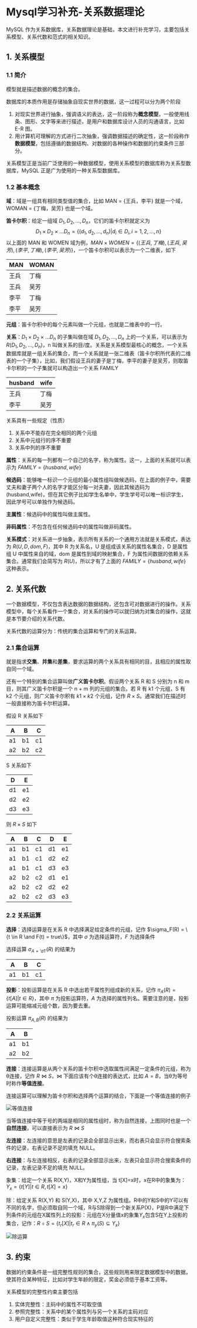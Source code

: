# Mysql学习补充-关系数据理论


MySQL 作为关系数据库，关系数据理论是基础，本文进行补充学习，主要包括关系模型、关系代数和范式的相关知识。

<!--more-->

## 1. 关系模型

### 1.1 简介

模型就是描述数据的概念的集合。

数据库的本质作用是存储抽象自现实世界的数据，这一过程可以分为两个阶段

1. 对现实世界进行抽象，强调语义的表达，这一阶段称为**概念模型**，一般使用线条、图形、文字等来进行描述，是用户和数据库设计人员的沟通语言，比如 E-R 图。
2. 用计算机可理解的方式进行二次抽象，强调数据描述的确定性，这一阶段称作**数据模型**，包括遵循的数据结构、对数据的各种操作和数据的约束条件三部分。

关系模型正是当前广泛使用的一种数据模型，使用关系模型的数据库称为关系型数据库，MySQL 正是广为使用的一种关系型数据库。

### 1.2 基本概念

**域**：域是一组具有相同类型值的集合，比如 MAN = {王兵，李平} 就是一个域，WOMAN = {丁梅，吴芳} 也是一个域。

**笛卡尔积**：给定一组域 $D_1,D_2,...,D_n$，它们的笛卡尔积就定义为
$$
D_1 \times D_2 \times ... D_n=\{(d_1,d_2,...,d_n)|d_i \in D_i,i=1,2,...,n\}
$$
以上面的 MAN 和 WOMEN 域为例，$MAN \times WOMEN = \{(王兵,丁梅),(王兵,吴芳),(李平,丁梅),(李平,吴芳)\}$，一个笛卡尔积可以表示为一个二维表，如下

| MAN  | WOMAN |
| ---- | ----- |
| 王兵 | 丁梅  |
| 王兵 | 吴芳  |
| 李平 | 丁梅  |
| 李平 | 吴芳  |

**元组**：笛卡尔积中的每个元素叫做一个元组，也就是二维表中的一行。

**关系**：$D_1 \times D_2 \times ... D_n$ 的子集叫做在域 $D_1,D_2,...,D_n$ 上的一个关系，可以表示为 $R(D_1,D_2,...,D_n)$，n 叫做关系的目/度。关系是关系模型最核心的概念，一个关系数据库就是一组关系的集合，而一个关系就是一张二维表（笛卡尔积所代表的二维表的一个子集），比如，我们假设王兵的妻子是丁梅，李平的妻子是吴芳，则取笛卡尔积的一个子集就可以构造出一个关系 FAMILY

| husband | wife |
| ------- | ---- |
| 王兵    | 丁梅 |
| 李平    | 吴芳 |

关系具有一些规定（性质）

1. 关系中不能存在完全相同的两个元组
2. 关系中元组行的序不重要
3. 关系中列的序不重要

**属性**：关系的每一列都有一个自己的名字，称为属性。这一，上面的关系就可以表示为 $FAMILY = \{husband,wife\}$

**候选码**：能够唯一标识一个元组的最小属性组叫做候选码，在上面的例子中，需要丈夫和妻子两个人的名字才能区分每一对夫妻，因此其候选码为 (husband,wife)，但在其它例子比如学生名单中，学生学号可以唯一标识学生，因此学号可以单独作为候选码。

**主属性**：候选码中的属性叫做主属性。

**非码属性**：不包含在任何候选码中的属性叫做非码属性。

**关系模式**：对关系进一步抽象，表示所有关系的一个通用方法就是关系模式，表达为 $R(U,D,dom,F)$，其中 R 为关系名，U 是组成该关系的属性名集合，D 是属性组 U 中属性来自的域，dom 是属性到域的映射集合，F 为属性间数据的依赖关系集合。通常我们会简写为 $R(U)$，所以才有了上面的 $FAMILY = \{husband,wife\}$ 这种表示。

## 2. 关系代数

一个数据模型，不仅包含表达数据的数据结构，还包含可对数据进行的操作。关系模型中，每个关系看作一个集合，对关系的操作可以就归纳为对集合的操作，这就是本节要介绍的关系代数。

关系代数的运算分为：传统的集合运算和专门的关系运算。

### 2.1 集合运算

就是指求**交集**、**并集**和**差集**，要求运算的两个关系具有相同的目，且相应的属性取自同一个域。

还有一个特别的集合运算叫做**广义笛卡尔积**。假设两个关系 R 和 S 分别为 n 和 m 目，则其广义笛卡尔积是一个 n + m 列的元组的集合。若 R 有 k1 个元组，S 有 k2 个元组，则广义笛卡尔积有 $k1 × k2$ 个元组，记作 $R \times S$。通常我们在描述时一般直接称为笛卡尔积运算。

假设 R 关系如下

| A    | B    | C    |
| ---- | ---- | ---- |
| a1   | b1   | c1   |
| a2   | b2   | c2   |

S 关系如下

| D    | E    |
| ---- | ---- |
| d1   | e1   |
| d2   | e2   |
| d3   | e3   |

则 $R \times S$ 如下

| A    | B    | C    | D    | E    |
| ---- | ---- | ---- | ---- | ---- |
| a1   | b1   | c1   | d1   | e1   |
| a1   | b1   | c1   | d2   | e2   |
| a1   | b1   | c1   | d3   | e3   |
| a2   | b2   | c2   | d1   | e1   |
| a2   | b2   | c2   | d2   | e2   |
| a2   | b2   | c2   | d3   | e3   |

### 2.2 关系运算

**选择**：选择运算是在关系 R 中选择满足给定条件的元组，记作 $\sigma_F(R) = \{t \in R \and F(t) = true\}$，其中 $\sigma$ 为选择运算符，$F$ 为选择条件

选择运算 $\sigma_{A='a1'}(R)$ 的结果为

| A    | B    | C    |
| ---- | ---- | ---- |
| a1   | b1   | c1   |

**投影**：投影运算是在关系 R 中选出若干属性列组成新的关系，记作 $\pi_A(R) = \{t[A]|t \in R\}$，其中 $\pi$ 为投影运算符，$A$ 为选择的属性列名。需要注意的是，投影运算可能缩减元组个数，因为要去重。

投影运算 $\pi_{A,B}(R)$ 的结果为

| A    | B    |
| ---- | ---- |
| a1   | b1   |
| a2   | b2   |

**连接**：连接运算是从两个关系的笛卡尔积中选取属性间满足一定条件的元组，称为θ连接，记作 $R \bowtie S$，$\bowtie$ 下面应该有个θ连接的表达式，比如 $A = B$，当θ为等号时称作**等值连接**。

连接运算可以理解为笛卡尔积和选择两个运算的结合，下面是一个等值连接的例子

![等值连接](/images/Mysql学习补充-关系数据理论/等值连接.png)

当等值连接中等于号的两端是相同的属性组时，称为自然连接，上图同时也是一个**自然连接**，可以直接表示为 $R \bowtie S$

**左连接**：左连接的意思是左表的记录会全部显示出来，而右表只会显示符合搜索条件的记录，右表记录不足的填充 NULL。

**右连接**：与左连接相反，右表的记录全部显示出来，左表只会显示符合搜索条件的记录，左表记录不足的填充 NULL。

象集：给定一个关系 R(X,Y)，X和Y为属性组，当 t[X]=x时，x在R中的象集为：$Y_x=\{t[Y]|t \in R, t[X]=x\}$

除：给定关系 R(X,Y) 和 S(Y,X)，其中 X,Y,Z 为属性组。R中的Y和S中的Y可以有不同的名字，但必须取自同一个域，R与S除得到一个新关系P(X)，P是R中满足下列条件的元组在X属性列上的投影：元组在X分量值x的象集$Y_x$包含S在Y上投影的集合，记作：$R \div S = \{t_r[X]|t_r \in R \land \pi_y(S) \subseteq Y_x \}$

![除运算](/images/Mysql学习补充-关系数据理论/除运算.png)

## 3. 约束

数据的约束条件是一组完整性规则的集合，这些规则用来限定数据模型中的数据，使其符合某种特征，比如对学生年龄的限定，奖金必须低于基本工资等。

关系模型的完整性约束主要包括

1. 实体完整性：主码中的属性不可取空值
2. 参照完整性：关系中的某个属性列与另一个关系的主码对应
3. 用户自定义完整性：类似于学生年龄取值这种符合现实特征的
